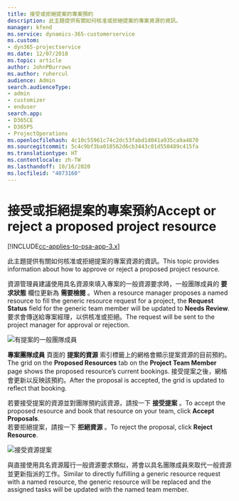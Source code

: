 ```yaml
---
title: 接受或拒絕提案的專案預約
description: 此主題提供有關如何核准或拒絕提案的專案資源的資訊。
manager: kfend
ms.service: dynamics-365-customerservice
ms.custom:
- dyn365-projectservice
ms.date: 12/07/2018
ms.topic: article
author: JohnPBurrows
ms.author: ruhercul
audience: Admin
search.audienceType:
- admin
- customizer
- enduser
search.app:
- D365CE
- D365PS
- ProjectOperations
ms.openlocfilehash: 4c10c55961c74c2dc53fabd1d041a935ca9a4870
ms.sourcegitcommit: 5c4c9bf3ba018562d6cb3443c01d550489c415fa
ms.translationtype: HT
ms.contentlocale: zh-TW
ms.lasthandoff: 10/16/2020
ms.locfileid: "4073160"
---
```

# <a name="accept-or-reject-a-proposed-project-resource"></a><span data-ttu-id="b2e44-103">接受或拒絕提案的專案預約</span><span class="sxs-lookup"><span data-stu-id="b2e44-103">Accept or reject a proposed project resource</span></span>

[!INCLUDE[cc-applies-to-psa-app-3.x](../includes/cc-applies-to-psa-app-3x.md)]

<span data-ttu-id="b2e44-104">此主題提供有關如何核准或拒絕提案的專案資源的資訊。</span><span class="sxs-lookup"><span data-stu-id="b2e44-104">This topic provides information about how to approve or reject a proposed project resource.</span></span>

<span data-ttu-id="b2e44-105">資源管理員建議使用具名資源來填入專案的一般資源要求時，一般團隊成員的 **要求狀態** 欄位更新為 **需要檢閱** 。</span><span class="sxs-lookup"><span data-stu-id="b2e44-105">When a resource manager proposes a named resource to fill the generic resource request for a project, the **Request Status** field for the generic team member will be updated to **Needs Review**.</span></span> <span data-ttu-id="b2e44-106">要求會傳送給專案經理，以供核准或拒絕。</span><span class="sxs-lookup"><span data-stu-id="b2e44-106">The request will be sent to the project manager for approval or rejection.</span></span>

![有提案的一般團隊成員](media/RM-how-to-19.png)

<span data-ttu-id="b2e44-108">**專案團隊成員** 頁面的 **提案的資源** 索引標籤上的網格會顯示提案資源的目前預約。</span><span class="sxs-lookup"><span data-stu-id="b2e44-108">The grid on the **Proposed Resources** tab on the **Project Team Member** page shows the proposed resource’s current bookings.</span></span> <span data-ttu-id="b2e44-109">接受提案之後，網格會更新以反映該預約。</span><span class="sxs-lookup"><span data-stu-id="b2e44-109">After the proposal is accepted, the grid is updated to reflect that booking.</span></span> 

<span data-ttu-id="b2e44-110">若要接受提案的資源並對團隊預約該資源，請按一下 **接受提案** 。</span><span class="sxs-lookup"><span data-stu-id="b2e44-110">To accept the proposed resource and book that resource on your team, click **Accept Proposals**.</span></span>  
<span data-ttu-id="b2e44-111">若要拒絕提案，請按一下 **拒絕資源** 。</span><span class="sxs-lookup"><span data-stu-id="b2e44-111">To reject the proposal, click **Reject Resource**.</span></span>

![接受資源提案](media/RM-how-to-20.png) 

<span data-ttu-id="b2e44-113">與直接使用具名資源履行一般資源要求類似，將會以具名團隊成員來取代一般資源並更新指派的工作。</span><span class="sxs-lookup"><span data-stu-id="b2e44-113">Similar to directly fulfilling a generic resource request with a named resource, the generic resource will be replaced and the assigned tasks will be updated with the named team member.</span></span>
